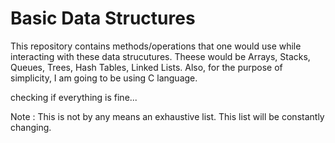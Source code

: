 # Basic Data Structures

This repository contains methods/operations that one would use while interacting with these data strucutures. Theese would be Arrays, Stacks, Queues, Trees, Hash Tables, Linked Lists. Also, for the purpose of simplicity, I am going to be using C language.

checking if everything is fine...


Note : This is not by any means an exhaustive list. This list will be constantly changing.
